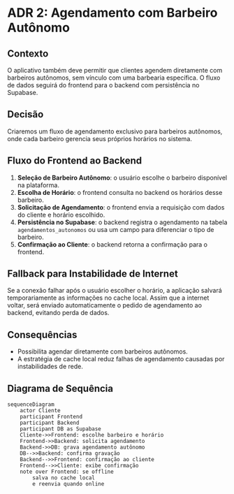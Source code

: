 # ADR 2: Agendamento com Barbeiro Autônomo

## Contexto
O aplicativo também deve permitir que clientes agendem diretamente com barbeiros autônomos, sem vínculo com uma barbearia específica. O fluxo de dados seguirá do frontend para o backend com persistência no Supabase.

## Decisão
Criaremos um fluxo de agendamento exclusivo para barbeiros autônomos, onde cada barbeiro gerencia seus próprios horários no sistema.

## Fluxo do Frontend ao Backend
1. **Seleção de Barbeiro Autônomo**: o usuário escolhe o barbeiro disponível na plataforma.
2. **Escolha de Horário**: o frontend consulta no backend os horários desse barbeiro.
3. **Solicitação de Agendamento**: o frontend envia a requisição com dados do cliente e horário escolhido.
4. **Persistência no Supabase**: o backend registra o agendamento na tabela `agendamentos_autonomos` ou usa um campo para diferenciar o tipo de barbeiro.
5. **Confirmação ao Cliente**: o backend retorna a confirmação para o frontend.

## Fallback para Instabilidade de Internet
Se a conexão falhar após o usuário escolher o horário, a aplicação salvará temporariamente as informações no cache local. Assim que a internet voltar, será enviado automaticamente o pedido de agendamento ao backend, evitando perda de dados.

## Consequências
- Possibilita agendar diretamente com barbeiros autônomos.
- A estratégia de cache local reduz falhas de agendamento causadas por instabilidades de rede.

## Diagrama de Sequência
```mermaid
sequenceDiagram
    actor Cliente
    participant Frontend
    participant Backend
    participant DB as Supabase
    Cliente->>Frontend: escolhe barbeiro e horário
    Frontend->>Backend: solicita agendamento
    Backend->>DB: grava agendamento autônomo
    DB-->>Backend: confirma gravação
    Backend-->>Frontend: confirmação ao cliente
    Frontend-->>Cliente: exibe confirmação
    note over Frontend: se offline
        salva no cache local
        e reenvia quando online
```
